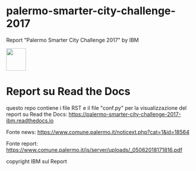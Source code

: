 # palermo-smarter-city-challenge-2017
Report "Palermo Smarter City Challenge 2017" by IBM

<p><img class="imageLeft" style="width: 53px; height: 60px;" src="https://palermo-smarter-city-challenge-2017-ibm.readthedocs.io/it/latest/_static/ibm-smarter.PNG">

# Report su Read the Docs
questo repo contiene i file RST e il file "conf.py" per la visualizzazione del report su Read the Docs: https://palermo-smarter-city-challenge-2017-ibm.readthedocs.io

Fonte news: https://www.comune.palermo.it/noticext.php?cat=1&id=18564

Fonte report: https://www.comune.palermo.it/js/server/uploads/_05062018171816.pdf

copyright IBM sul Report
